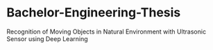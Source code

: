 # Bachelor-Engineering-Thesis
Recognition of Moving Objects in Natural Environment with Ultrasonic Sensor using Deep Learning 
